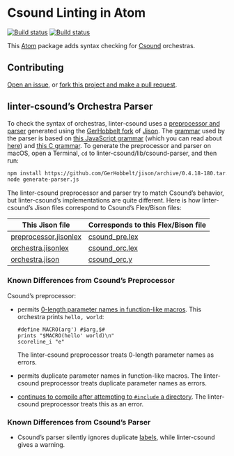 # Csound Linting in Atom

[![Build status](https://travis-ci.org/nwhetsell/linter-csound.svg?branch=master)](https://travis-ci.org/nwhetsell/linter-csound)
[![Build status](https://ci.appveyor.com/api/projects/status/1gh9yg7ss95xmng4?svg=true)](https://ci.appveyor.com/project/nwhetsell/linter-csound)

This [Atom](https://atom.io/) package adds syntax checking for [Csound](https://csound.github.io/) orchestras.

## Contributing

[Open an issue](https://github.com/nwhetsell/linter-csound/issues), or [fork this project and make a pull request](https://guides.github.com/activities/forking/).

## linter-csound’s Orchestra Parser

To check the syntax of orchestras, linter-csound uses a [preprocessor and parser](lib/csound-parser) generated using the [GerHobbelt fork](https://github.com/GerHobbelt/jison) of [Jison](https://zaa.ch/jison/). The [grammar](lib/csound-parser/orchestra.jison) used by the parser is based on [this JavaScript grammar](http://www.cjihrig.com/development/jsparser/ecmascript.jison) (which you can read about [here](http://cjihrig.com/blog/creating-a-javascript-parser/)) and [this C grammar](http://www.quut.com/c/ANSI-C-grammar-y-2011.html). To generate the preprocessor and parser on macOS, open a Terminal, `cd` to linter-csound/lib/csound-parser, and then run:

```sh
npm install https://github.com/GerHobbelt/jison/archive/0.4.18-180.tar.gz
node generate-parser.js
```

The linter-csound preprocessor and parser try to match Csound’s behavior, but linter-csound’s implementations are quite different. Here is how linter-csound’s Jison files correspond to Csound’s Flex/Bison files:

This Jison file | Corresponds to this Flex/Bison file
----------------|------------------------------------
[preprocessor.jisonlex](lib/csound-parser/preprocessor.jisonlex) | [csound_pre.lex](https://github.com/csound/csound/blob/develop/Engine/csound_pre.lex)
[orchestra.jisonlex](lib/csound-parser/orchestra.jisonlex) | [csound_orc.lex](https://github.com/csound/csound/blob/develop/Engine/csound_orc.lex)
[orchestra.jison](lib/csound-parser/orchestra.jison) | [csound_orc.y](https://github.com/csound/csound/blob/develop/Engine/csound_orc.y)

### Known Differences from Csound’s Preprocessor

Csound’s preprocessor:

* permits [0-length parameter names in function-like macros](https://github.com/csound/csound/issues/663). This orchestra prints `hello, world`:

    ```csound
    #define MACRO(arg') #$arg,$#
    prints "$MACRO(hello' world)\n"
    scoreline_i "e"
    ```

    The linter-csound preprocessor treats 0-length parameter names as errors.

* permits duplicate parameter names in function-like macros. The linter-csound preprocessor treats duplicate parameter names as errors.

* [continues to compile after attempting to `#include` a directory](https://github.com/csound/csound/issues/679). The linter-csound preprocessor treats this as an error.

### Known Differences from Csound’s Parser

* Csound’s parser silently ignores duplicate [labels](https://csound.github.io/docs/manual/OrchTop.html), while linter-csound gives a warning.
